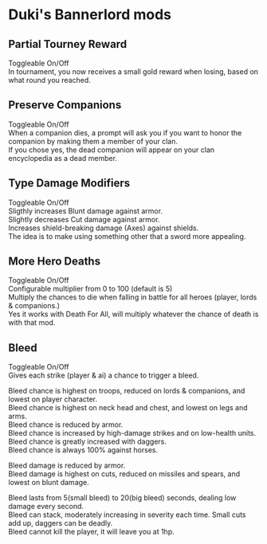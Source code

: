 # Duki's Bannerlord mods

## Partial Tourney Reward
Toggleable On/Off  
In tournament, you now receives a small gold reward when losing, based on what round you reached.

## Preserve Companions
Toggleable On/Off  
When a companion dies, a prompt will ask you if you want to honor the companion by making them a member of your clan.  
If you chose yes, the dead companion will appear on your clan encyclopedia as a dead member.

## Type Damage Modifiers
Toggleable On/Off  
Sligthly increases Blunt damage against armor.  
Slightly decreases Cut damage against armor.  
Increases shield-breaking damage (Axes) against shields.  
The idea is to make using something other that a sword more appealing.

## More Hero Deaths
Toggleable On/Off  
Configurable multiplier from 0 to 100 (default is 5)  
Multiply the chances to die when falling in battle for all heroes (player, lords & companions.)  
Yes it works with Death For All, will multiply whatever the chance of death is with that mod.

## Bleed
Toggleable On/Off  
Gives each strike (player & ai) a chance to trigger a bleed.

Bleed chance is highest on troops, reduced on lords & companions, and lowest on player character.  
Bleed chance is highest on neck head and chest, and lowest on legs and arms.  
Bleed chance is reduced by armor.  
Bleed chance is increased by high-damage strikes and on low-health units.  
Bleed chance is greatly increased with daggers.  
Bleed chance is always 100% against horses.

Bleed damage is reduced by armor.  
Bleed damage is highest on cuts, reduced on missiles and spears, and lowest on blunt damage.

Bleed lasts from 5(small bleed) to 20(big bleed) seconds, dealing low damage every second.  
Bleed can stack, moderately increasing in severity each time. Small cuts add up, daggers can be deadly.  
Bleed cannot kill the player, it will leave you at 1hp.
